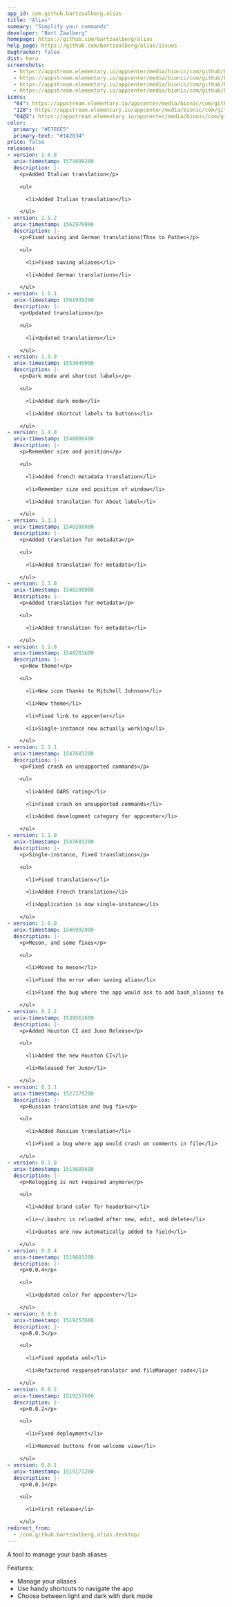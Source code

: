 ```yaml
---
app_id: com.github.bartzaalberg.alias
title: "Alias"
summary: "Simplify your commands"
developer: "Bart Zaalberg"
homepage: https://github.com/bartzaalberg/alias
help_page: https://github.com/bartzaalberg/alias/issues
bugtracker: false
dist: hera
screenshots:
  - https://appstream.elementary.io/appcenter/media/bionic/com/github/bartzaalberg.alias/EF50BC4FF92822E2534D03C0BE7E90DB/screenshots/image-1_orig.png
  - https://appstream.elementary.io/appcenter/media/bionic/com/github/bartzaalberg.alias/EF50BC4FF92822E2534D03C0BE7E90DB/screenshots/image-2_orig.png
  - https://appstream.elementary.io/appcenter/media/bionic/com/github/bartzaalberg.alias/EF50BC4FF92822E2534D03C0BE7E90DB/screenshots/image-3_orig.png
  - https://appstream.elementary.io/appcenter/media/bionic/com/github/bartzaalberg.alias/EF50BC4FF92822E2534D03C0BE7E90DB/screenshots/image-4_orig.png
icons:
  "64": https://appstream.elementary.io/appcenter/media/bionic/com/github/bartzaalberg.alias/EF50BC4FF92822E2534D03C0BE7E90DB/icons/64x64/com.github.bartzaalberg.alias_com.github.bartzaalberg.alias.png
  "128": https://appstream.elementary.io/appcenter/media/bionic/com/github/bartzaalberg.alias/EF50BC4FF92822E2534D03C0BE7E90DB/icons/128x128/com.github.bartzaalberg.alias_com.github.bartzaalberg.alias.png
  "64@2": https://appstream.elementary.io/appcenter/media/bionic/com/github/bartzaalberg.alias/EF50BC4FF92822E2534D03C0BE7E90DB/icons/64x64@2/com.github.bartzaalberg.alias_com.github.bartzaalberg.alias.png
color:
  primary: "#E7E6E5"
  primary-text: "#1A2834"
price: false
releases:
- version: 1.6.0
  unix-timestamp: 1574899200
  description: |-
    <p>Added Italian translation</p>

    <ul>

      <li>Added Italian translation</li>

    </ul>
- version: 1.5.2
  unix-timestamp: 1562976000
  description: |-
    <p>Fixed saving and German translations(Thnx to Patbec</p>

    <ul>

      <li>Fixed saving aliases</li>

      <li>Added German translations</li>

    </ul>
- version: 1.5.1
  unix-timestamp: 1561939200
  description: |-
    <p>Updated translations</p>

    <ul>

      <li>Updated translations</li>

    </ul>
- version: 1.5.0
  unix-timestamp: 1553040000
  description: |-
    <p>Dark mode and shortcut labels</p>

    <ul>

      <li>Added dark mode</li>

      <li>Added shortcut labels to buttons</li>

    </ul>
- version: 1.4.0
  unix-timestamp: 1548806400
  description: |-
    <p>Remember size and position</p>

    <ul>

      <li>Added french metadata translation</li>

      <li>Remember size and position of window</li>

      <li>Added translation for About label</li>

    </ul>
- version: 1.3.1
  unix-timestamp: 1548288000
  description: |-
    <p>Added translation for metadata</p>

    <ul>

      <li>Added translation for metadata</li>

    </ul>
- version: 1.3.0
  unix-timestamp: 1548288000
  description: |-
    <p>Added translation for metadata</p>

    <ul>

      <li>Added translation for metadata</li>

    </ul>
- version: 1.2.0
  unix-timestamp: 1548201600
  description: |-
    <p>New theme!</p>

    <ul>

      <li>New icon thanks to Mitchell Johnson</li>

      <li>New theme</li>

      <li>Fixed link to appcenter</li>

      <li>Single-instance now actually working</li>

    </ul>
- version: 1.1.1
  unix-timestamp: 1547683200
  description: |-
    <p>Fixed crash on unsupported commands</p>

    <ul>

      <li>Added OARS rating</li>

      <li>Fixed crash on unsupported commands</li>

      <li>Added development category for appcenter</li>

    </ul>
- version: 1.1.0
  unix-timestamp: 1547683200
  description: |-
    <p>Single-instance, fixed translations</p>

    <ul>

      <li>Fixed translations</li>

      <li>Added French translation</li>

      <li>Application is now single-instance</li>

    </ul>
- version: 1.0.0
  unix-timestamp: 1546992000
  description: |-
    <p>Meson, and some fixes</p>

    <ul>

      <li>Moved to meson</li>

      <li>Fixed the error when saving alias</li>

      <li>Fixed the bug where the app would ask to add bash_aliases to eOS</li>

    </ul>
- version: 0.1.2
  unix-timestamp: 1539561600
  description: |-
    <p>Added Houston CI and Juno Release</p>

    <ul>

      <li>Added the new Houston CI</li>

      <li>Released for Juno</li>

    </ul>
- version: 0.1.1
  unix-timestamp: 1527379200
  description: |-
    <p>Russian translation and bug fix</p>

    <ul>

      <li>Added Russian translation</li>

      <li>Fixed a bug where app would crash on comments in file</li>

    </ul>
- version: 0.1.0
  unix-timestamp: 1519689600
  description: |-
    <p>Relogging is not required anymore</p>

    <ul>

      <li>Added brand color for headerbar</li>

      <li>~/.bashrc is reloaded after new, edit, and delete</li>

      <li>Quotes are now automatically added to field</li>

    </ul>
- version: 0.0.4
  unix-timestamp: 1519603200
  description: |-
    <p>0.0.4</p>

    <ul>

      <li>Updated color for appcenter</li>

    </ul>
- version: 0.0.3
  unix-timestamp: 1519257600
  description: |-
    <p>0.0.3</p>

    <ul>

      <li>Fixed appdata xml</li>

      <li>Refactored responsetranslator and fileManager code</li>

    </ul>
- version: 0.0.2
  unix-timestamp: 1519257600
  description: |-
    <p>0.0.2</p>

    <ul>

      <li>Fixed deployment</li>

      <li>Removed buttons from welcome view</li>

    </ul>
- version: 0.0.1
  unix-timestamp: 1519171200
  description: |-
    <p>0.0.1</p>

    <ul>

      <li>First release</li>

    </ul>
redirect_from:
  - /com.github.bartzaalberg.alias.desktop/
---
```


<p>A tool to manage your bash aliases</p>
<p>Features:</p>
<ul>
  <li>Manage your aliases</li>
  <li>Use handy shortcuts to navigate the app</li>
  <li>Choose between light and dark with dark mode</li>
</ul>
